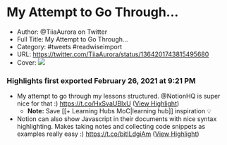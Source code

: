 # My Attempt to Go Through...

- Author: @TiiaAurora on Twitter
- Full Title: My Attempt to Go Through...
- Category: #tweets #readwiseimport
- URL: https://twitter.com/TiiaAurora/status/1364201743815495680
- Cover: ![](https://pbs.twimg.com/profile_images/1355030634511667202/7ZaTMW3p.jpg)

### Highlights first exported February 26, 2021 at 9:21 PM

- My attempt to go through my lessons structured. @NotionHQ is super nice for that :) https://t.co/HxSvaUBIxU ([View Highlight](https://twitter.com/TiiaAurora/status/1364201743815495680))
    - **Note:** Save [[+ Learning Hubs MoC|learning hub]] inspiration 💡
- Notion can also show Javascript in their documents with nice syntax highlighting. Makes taking notes and collecting code snippets as examples really easy :) https://t.co/bitILdgiAm ([View Highlight](https://twitter.com/TiiaAurora/status/1364203093823524864))
